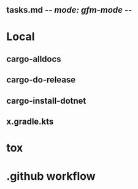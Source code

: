 ## tasks.md -*- mode: gfm-mode -*-
<!--
Summary:

Tags:
-->

# Local

## cargo-alldocs

## cargo-do-release

## cargo-install-dotnet

## x.gradle.kts

# tox

# .github workflow

